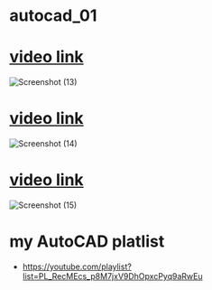 # autocad_01

# [video link](https://youtu.be/19FaVSVaGWg)
![Screenshot (13)](https://user-images.githubusercontent.com/81384987/227999698-e994c9da-924c-4512-9b90-77714c5a0098.png)

# [video link](https://youtu.be/289BBaLkX6U)
![Screenshot (14)](https://user-images.githubusercontent.com/81384987/227999774-c62b29ef-df2b-4031-83e7-ecf7a2463d02.png)

# [video link](https://youtube.com/shorts/QMtvAFKoUws?feature=share)
![Screenshot (15)](https://user-images.githubusercontent.com/81384987/227999900-1a22e488-78f5-40a6-bfef-23bf3c66aa09.png)

# my AutoCAD platlist 
- https://youtube.com/playlist?list=PL_RecMEcs_p8M7jxV9DhOpxcPyq9aRwEu

